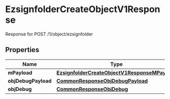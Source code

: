 

# EzsignfolderCreateObjectV1Response

Response for POST /1/object/ezsignfolder

## Properties

| Name | Type | Description | Notes |
|------------ | ------------- | ------------- | -------------|
|**mPayload** | [**EzsignfolderCreateObjectV1ResponseMPayload**](EzsignfolderCreateObjectV1ResponseMPayload.md) |  |  |
|**objDebugPayload** | [**CommonResponseObjDebugPayload**](CommonResponseObjDebugPayload.md) |  |  [optional] |
|**objDebug** | [**CommonResponseObjDebug**](CommonResponseObjDebug.md) |  |  [optional] |




